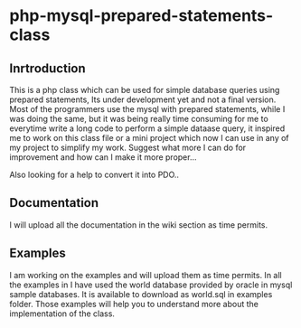 # php-mysql-prepared-statements-class

## Inrtroduction

This is a php class which can be used for simple database queries using prepared statements, Its under development yet and not a final version. Most of the programmers use the mysql with prepared statements, while I was doing the same, but it was being really time consuming for me to everytime write a long code to perform a simple dataase query, it inspired me to work on this class file or a mini project which now I can use in any of my project to simplify my work. Suggest what more I can do for improvement and how can I make it more proper...
	
Also looking for a help to convert it into PDO..
	

## Documentation

I will upload all the documentation in the wiki section as time permits.

## Examples

I am working on the examples and will upload them as time permits. In all the examples in I have used the world database provided by oracle in mysql sample databases. It is available to download as world.sql in examples folder. Those examples will help you to understand more about the implementation of the class.
